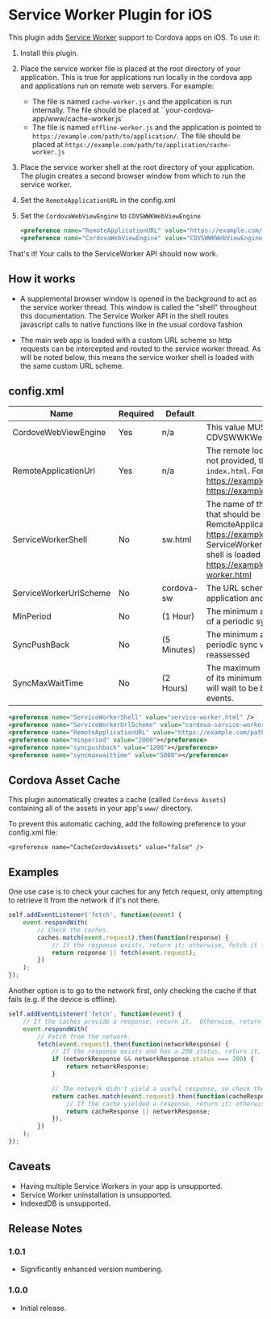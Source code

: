 # Service Worker Plugin for iOS

This plugin adds [Service Worker](https://developer.mozilla.org/en-US/docs/Web/API/Service_Worker_API) support to Cordova apps on iOS.  To use it:

1. Install this plugin.
2. Place the service worker file is placed at the root directory of your application. This is true for applications run locally in the cordova app and applications run on remote web servers. For example:
   * The file is named `cache-worker.js` and the application is run internally. The file should be placed at ``your-cordova-app/www/cache-worker.js`
   * The file is named `offline-worker.js` and the application is pointed to `https://example.com/path/to/application/`. The file should be placed at `https://example.com/path/to/application/cache-worker.js`
3. Place the service worker shell at the root directory of your application. The plugin creates a second browser window from which to run the service worker. 
4. Set the `RemoteApplicationURL` in the config.xml
5. Set the `CordovaWebViewEngine` to `CDVSWWKWebViewEngine`

   ```xml
   <preference name="RemoteApplicationURL" value="https://example.com/path/to/application/" />
   <preference name="CordovaWebViewEngine" value="CDVSWWKWebViewEngine" />
   ```

That's it!  Your calls to the ServiceWorker API should now work.


## How it works
- A supplemental browser window is opened in the background to act as the service worker thread. This window is called the "shell" throughout this documentation. The Service Worker API in the shell routes javascript calls to native functions like in the usual cordova fashion

- The main web app is loaded with a custom URL scheme so http requests can be intercepted and routed to the service worker thread. As will be noted below, this means the service worker shell is loaded with the same custom URL scheme. 

## config.xml
| Name                   | Required | Default     | Description                                                                                                                                                                                                                                                                                                   |
|------------------------|----------|-------------|---------------------------------------------------------------------------------------------------------------------------------------------------------------------------------------------------------------------------------------------------------------------------------------------------------------|
| CordoveWebViewEngine   | Yes      | n/a         | This value MUST be set to CDVSWWKWebViewEngine                                                                                                                                                                                                                                                                |
| RemoteApplicationUrl   | Yes      | n/a         | The remote location of the web app. If a full path is not provided, the target file is assumed to be `index.html`. For example, https://example.com/path/to/application/ is to load https://example.com/path/to/application/index.html                                                      |
| ServiceWorkerShell     | No       | sw.html     | The name of the html file at the root of the web app that should be loaded into the shell. For example, if RemoteApplicationUrl = https://example.com/path/to/application/ and ServiceWorkerShell = service-worker.html, the shell is loaded from https://example.com/path/to/application/service-worker.html |
| ServiceWorkerUrlScheme | No       | cordova-sw  | The URL scheme used to load both the main web application and the service worker shell.                                                                                                                                                                                                                       |
| MinPeriod              | No       | (1 Hour)    | The minimum amount of time between repetitions of a periodic sync                                                                                                                                                                                                                                             |
| SyncPushBack           | No       | (5 Minutes) | The minimum amount of time a viable one-off or periodic sync will wait after failing before being reassessed                                                                                                                                                                                                  |
| SyncMaxWaitTime        | No       | (2 Hours)   | The maximum amount of time past the expiration of its minimum period that a periodic sync event will wait to be batched with other periodic sync events.  

```xml
<preference name="ServiceWorkerShell" value="service-worker.html" />
<preference name="ServiceWorkerUrlScheme" value="cordova-service-worker" />
<preference name="RemoteApplicationURL" value="https://example.com/path/to/application/" />
<preference name="minperiod" value="2000"></preference>
<preference name="syncpushback" value="1200"></preference>
<preference name="syncmaxwaittime" value="5000"></preference>
```


## Cordova Asset Cache

This plugin automatically creates a cache (called `Cordova Assets`) containing all of the assets in your app's `www/` directory.

To prevent this automatic caching, add the following preference to your config.xml file:

```
<preference name="CacheCordovaAssets" value="false" />
```

## Examples

One use case is to check your caches for any fetch request, only attempting to retrieve it from the network if it's not there.

```javascript
self.addEventListener('fetch', function(event) {
    event.respondWith(
        // Check the caches.
        caches.match(event.request).then(function(response) {
            // If the response exists, return it; otherwise, fetch it from the network.
            return response || fetch(event.request);
        })
    );
});
```

Another option is to go to the network first, only checking the cache if that fails (e.g. if the device is offline).

```javascript
self.addEventListener('fetch', function(event) {
    // If the caches provide a response, return it.  Otherwise, return the original network response.
    event.respondWith(
        // Fetch from the network.
        fetch(event.request).then(function(networkResponse) {
            // If the response exists and has a 200 status, return it.
            if (networkResponse && networkResponse.status === 200) {
                return networkResponse;
            }

            // The network didn't yield a useful response, so check the caches.
            return caches.match(event.request).then(function(cacheResponse) {
                // If the cache yielded a response, return it; otherwise, return the original network response.
                return cacheResponse || networkResponse;
            });
        })
    );
});
```

## Caveats

* Having multiple Service Workers in your app is unsupported.
* Service Worker uninstallation is unsupported.
* IndexedDB is unsupported.

## Release Notes

### 1.0.1

* Significantly enhanced version numbering.

### 1.0.0

* Initial release.
